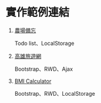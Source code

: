 # 實作範例連結

1. [農場備忘](https://eden90267.github.io/hex-js/ch10/localstorage-hwTalk/)

    Todo list、LocalStorage

2. [高雄旅遊網](https://eden90267.github.io/hex-js/hw1/)

    Bootstrap、RWD、Ajax
    
3. [BMI Calculator](https://eden90267.github.io/hex-js/hw2/)

    Bootstrap、RWD、LocalStorage